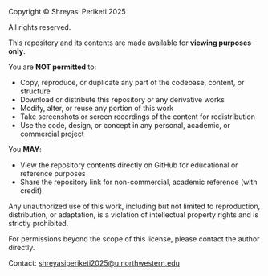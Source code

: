 Copyright © Shreyasi Periketi 2025

All rights reserved.

This repository and its contents are made available for **viewing purposes only**.

You are **NOT permitted** to:

- Copy, reproduce, or duplicate any part of the codebase, content, or structure
- Download or distribute this repository or any derivative works
- Modify, alter, or reuse any portion of this work
- Take screenshots or screen recordings of the content for redistribution
- Use the code, design, or concept in any personal, academic, or commercial project

You **MAY**:

- View the repository contents directly on GitHub for educational or reference purposes
- Share the repository link for non-commercial, academic reference (with credit)

Any unauthorized use of this work, including but not limited to reproduction, distribution, or adaptation, is a violation of intellectual property rights and is strictly prohibited.

For permissions beyond the scope of this license, please contact the author directly.

Contact: shreyasiperiketi2025@u.northwestern.edu

